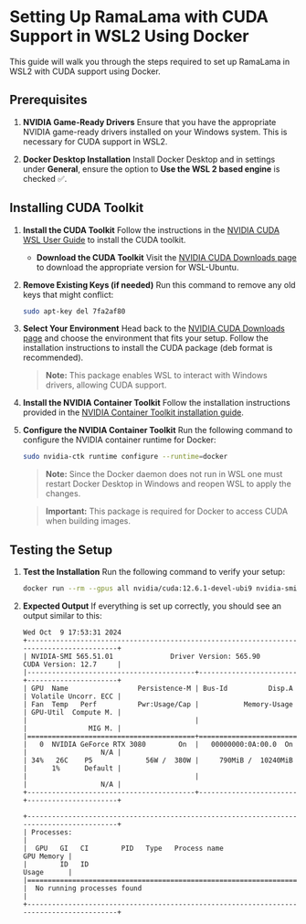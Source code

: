 # Setting Up RamaLama with CUDA Support in WSL2 Using Docker

This guide will walk you through the steps required to set up RamaLama in WSL2 with CUDA support using Docker.

## Prerequisites

1. **NVIDIA Game-Ready Drivers**
   Ensure that you have the appropriate NVIDIA game-ready drivers installed on your Windows system. This is necessary for CUDA support in WSL2.

2. **Docker Desktop Installation**
   Install Docker Desktop and in settings under **General**, ensure the option to **Use the WSL 2 based engine** is checked :white_check_mark:.

## Installing CUDA Toolkit

1. **Install the CUDA Toolkit**
   Follow the instructions in the [NVIDIA CUDA WSL User Guide](https://docs.nvidia.com/cuda/wsl-user-guide/index.html) to install the CUDA toolkit.

   - **Download the CUDA Toolkit**
     Visit the [NVIDIA CUDA Downloads page](https://developer.nvidia.com/cuda-downloads?target_os=Linux&target_arch=x86_64&Distribution=WSL-Ubuntu&target_version=2.0&target_type=deb_local) to download the appropriate version for WSL-Ubuntu.

2. **Remove Existing Keys (if needed)**
   Run this command to remove any old keys that might conflict:
   ```bash
   sudo apt-key del 7fa2af80
   ```

3. **Select Your Environment**
   Head back to the [NVIDIA CUDA Downloads page](https://developer.nvidia.com/cuda-downloads?target_os=Linux&target_arch=x86_64&Distribution=WSL-Ubuntu&target_version=2.0&target_type=deb_local) and choose the environment that fits your setup. Follow the installation instructions to install the CUDA package (deb format is recommended).

   > **Note:** This package enables WSL to interact with Windows drivers, allowing CUDA support.

4. **Install the NVIDIA Container Toolkit**
   Follow the installation instructions provided in the [NVIDIA Container Toolkit installation guide](https://docs.nvidia.com/datacenter/cloud-native/container-toolkit/latest/install-guide.html).

5. **Configure the NVIDIA Container Toolkit**
   Run the following command to configure the NVIDIA container runtime for Docker:
   ```bash
   sudo nvidia-ctk runtime configure --runtime=docker
   ```
   > **Note:** Since the Docker daemon does not run in WSL one must restart Docker Desktop in Windows and reopen WSL to apply the changes.

   > **Important:** This package is required for Docker to access CUDA when building images.

## Testing the Setup

1. **Test the Installation**
   Run the following command to verify your setup:
   ```bash
   docker run --rm --gpus all nvidia/cuda:12.6.1-devel-ubi9 nvidia-smi
   ```

2. **Expected Output**
   If everything is set up correctly, you should see an output similar to this:
   ```text
   Wed Oct  9 17:53:31 2024
   +-----------------------------------------------------------------------------------------+
   | NVIDIA-SMI 565.51.01              Driver Version: 565.90         CUDA Version: 12.7     |
   |-----------------------------------------+------------------------+----------------------+
   | GPU  Name                 Persistence-M | Bus-Id          Disp.A | Volatile Uncorr. ECC |
   | Fan  Temp   Perf          Pwr:Usage/Cap |           Memory-Usage | GPU-Util  Compute M. |
   |                                         |                        |               MIG M. |
   |=========================================+========================+======================|
   |   0  NVIDIA GeForce RTX 3080        On  |   00000000:0A:00.0  On |                  N/A |
   | 34%   26C    P5             56W /  380W |     790MiB /  10240MiB |      1%      Default |
   |                                         |                        |                  N/A |
   +-----------------------------------------+------------------------+----------------------+

   +-----------------------------------------------------------------------------------------+
   | Processes:                                                                              |
   |  GPU   GI   CI        PID   Type   Process name                              GPU Memory |
   |        ID   ID                                                               Usage      |
   |=========================================================================================|
   |  No running processes found                                                             |
   +-----------------------------------------------------------------------------------------+
   ```
